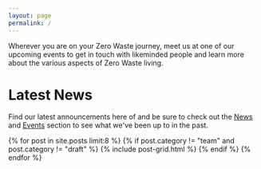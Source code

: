 ```yaml
---
layout: page
permalink: /
---
```


Wherever you are on your Zero Waste journey, meet us at one of our upcoming events to get in touch with likeminded people and learn more about the various aspects of Zero Waste living.

<!--
Our next [Zero Waste Festival](/airfield-festival-food-2019/) is at the [Festival of Food](https://www.festivaloffood.ie/) in Airfield.

<picture>
	<source 
		media="(min-width: 650px)" 
		srcset="/images/events/2019-09-festival-of-food/airfield-announcemant-wide.jpg"> 
	<img 
		src="/images/events/2019-09-festival-of-food/airfield-announcemant-narrow.jpg" 
		alt="Zero Waste Festival Airfield" 
		style="width:auto;">
</picture>
//-->

# Latest News

Find our latest announcements here of and be sure to check out the [News](/news) and [Events](/events) section to see what we've been up to in the past.

<div class="tiles">
{% for post in site.posts  limit:8 %}
  {% if post.category != "team" and post.category != "draft" %} 
	{% include post-grid.html %}
  {% endif %}
{% endfor %}
</div>


